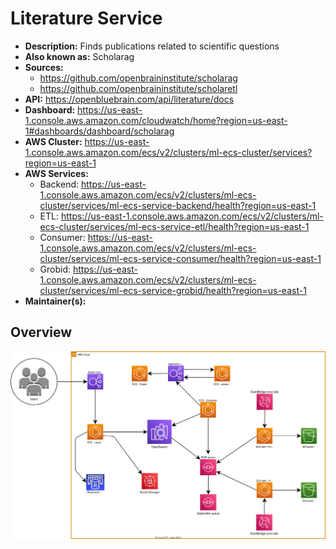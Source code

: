 # Literature Service

- **Description:** Finds publications related to scientific questions
- **Also known as:** Scholarag
- **Sources:**
    - <https://github.com/openbraininstitute/scholarag>
    - <https://github.com/openbraininstitute/scholaretl>
- **API:** <https://openbluebrain.com/api/literature/docs>
- **Dashboard:** <https://us-east-1.console.aws.amazon.com/cloudwatch/home?region=us-east-1#dashboards/dashboard/scholarag>
- **AWS Cluster:** <https://us-east-1.console.aws.amazon.com/ecs/v2/clusters/ml-ecs-cluster/services?region=us-east-1>
- **AWS Services:**
    - Backend: <https://us-east-1.console.aws.amazon.com/ecs/v2/clusters/ml-ecs-cluster/services/ml-ecs-service-backend/health?region=us-east-1>
    - ETL: <https://us-east-1.console.aws.amazon.com/ecs/v2/clusters/ml-ecs-cluster/services/ml-ecs-service-etl/health?region=us-east-1>
    - Consumer: <https://us-east-1.console.aws.amazon.com/ecs/v2/clusters/ml-ecs-cluster/services/ml-ecs-service-consumer/health?region=us-east-1>
    - Grobid: <https://us-east-1.console.aws.amazon.com/ecs/v2/clusters/ml-ecs-cluster/services/ml-ecs-service-grobid/health?region=us-east-1>
- **Maintainer(s):**

## Overview

![Literature Service - Main Architecture](resources/1_main.drawio.svg)
